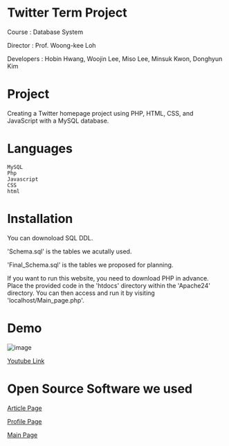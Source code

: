 # Twitter Term Project

Course : Database System

Director : Prof. Woong-kee Loh

Developers : Hobin Hwang, Woojin Lee, Miso Lee, Minsuk Kwon, Donghyun Kim

# Project

Creating a Twitter homepage project using PHP, HTML, CSS, and JavaScript with a MySQL database.

# Languages

```
MySQL
Php
Javascript
CSS
html
```

# Installation

You can downoload SQL DDL.

'Schema.sql' is the tables we acutally used.

'Final_Schema.sql' is the tables we proposed for planning.

If you want to run this website, you need to download PHP in advance. Place the provided code in the 'htdocs' directory within the 'Apache24' directory. You can then access and run it by visiting 'localhost/Main_page.php'.

# Demo

![image](https://github.com/Mebin98/Database_TermProject/assets/121173175/a1c1f26b-326d-41dd-8a71-20bb4396b81b)

[Youtube Link](https://www.youtube.com/watch?v=Vs9LZku2MUA)

# Open Source Software we used


[Article Page](https://github.com/somanath-goudar/html-css-projects)

[Profile Page](https://codepen.io/Segun_OS/pen/vYBavjY)

[Main Page](https://lucidmaj7.tistory.com/249)


